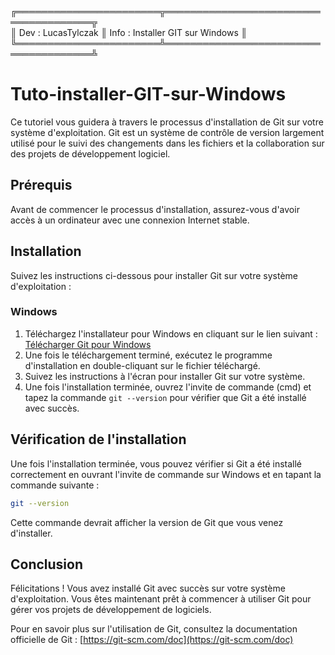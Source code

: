 
╔═══════════════════════╦══════════════════════════════════════╦                                                                                                                 
║ Dev : LucasTylczak   ║ Info : Installer GIT sur Windows      ║                                                                                                                
╚═══════════════════════╩══════════════════════════════════════╩                                                                                                                 


# Tuto-installer-GIT-sur-Windows

Ce tutoriel vous guidera à travers le processus d'installation de Git sur votre système d'exploitation. Git est un système de contrôle de version largement utilisé pour le suivi des changements dans les fichiers et la collaboration sur des projets de développement logiciel.

## Prérequis

Avant de commencer le processus d'installation, assurez-vous d'avoir accès à un ordinateur avec une connexion Internet stable.

## Installation

Suivez les instructions ci-dessous pour installer Git sur votre système d'exploitation :

### Windows

1. Téléchargez l'installateur pour Windows en cliquant sur le lien suivant : [Télécharger Git pour Windows](https://github.com/git-for-windows/git/releases/download/v2.43.0.windows.1/Git-2.43.0-64-bit.exe)
2. Une fois le téléchargement terminé, exécutez le programme d'installation en double-cliquant sur le fichier téléchargé.
3. Suivez les instructions à l'écran pour installer Git sur votre système.
4. Une fois l'installation terminée, ouvrez l'invite de commande (cmd) et tapez la commande `git --version` pour vérifier que Git a été installé avec succès.

## Vérification de l'installation

Une fois l'installation terminée, vous pouvez vérifier si Git a été installé correctement en ouvrant l'invite de commande sur Windows et en tapant la commande suivante :

```bash
git --version
```

Cette commande devrait afficher la version de Git que vous venez d'installer.

## Conclusion

Félicitations ! Vous avez installé Git avec succès sur votre système d'exploitation. Vous êtes maintenant prêt à commencer à utiliser Git pour gérer vos projets de développement de logiciels.

Pour en savoir plus sur l'utilisation de Git, consultez la documentation officielle de Git : [https://git-scm.com/doc](https://git-scm.com/doc)
